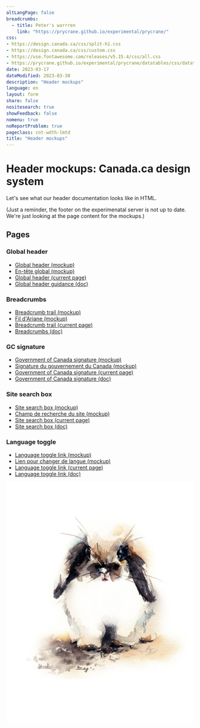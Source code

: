 ```yaml
---
altLangPage: false
breadcrumbs:
  - title: Peter's warrren
    link: "https://prycrane.github.io/experimental/prycrane/"
css:
- https://design.canada.ca/css/split-h1.css
- https://design.canada.ca/css/custom.css
- https://use.fontawesome.com/releases/v5.15.4/css/all.css
- https://prycrane.github.io/experimental/prycrane/datatables/css/datatables-fun.css
date: 2023-03-17
dateModified: 2023-03-30
description: "Header mockups"
language: en
layout: form
share: false
nositesearch: true
showFeedback: false
nomenu: true
noReportProblem: true
pageclass: cnt-wdth-lmtd
title: "Header mockups"
---
```

<div class="row">
  <div class="col-md-8">
    <h1 property="name" id="wb-cont" dir="ltr"><span class="stacked"><span>Header mockups</span>: <span>Canada.ca design system</span></span></h1>
    <p>Let's see what our header documentation looks like in HTML.</p>
    <p class="small">(Just a reminder, the footer on the experimenatal server is not up to date.  We're just looking at the page content for the mockups.)</p>
    <h2 class="h3 mrgn-tp-lg">Pages</h2>
    <h3 class="h4">Global header</h3>
    <ul class="fa-ul">
      <li><span class="fa-li"><span class="fas fa-carrot"></span></span><a href="global-header.html">Global header (mockup)</a></li>
      <li><span class="fa-li"><span class="fas fa-carrot"></span></span><a href="en-tete-general.html">En-tête global (mockup)</a></li>
      <li class="mrgn-tp-lg"><span class="fa-li"><span class="fab fa-canadian-maple-leaf"></span></span><a href="https://design.canada.ca/common-design-patterns/global-header.html">Global header (current page)</a></li>
      <li><span class="fa-li"><span class="fab fa-google-drive"></span></span><a href="https://docs.google.com/document/d/1iKcrU1l3sB6wAPEGzMe1H0xrGkhdOo7U8PNTr3b-Ktg">Global header guidance (doc)</a></li>
    </ul>
    <h3 class="h4">Breadcrumbs</h3>
    <ul class="fa-ul">
      <li><span class="fa-li"><span class="fas fa-carrot"></span></span><a href="breadcrumb-trail.html">Breadcrumb trail (mockup)</a></li>
      <li><span class="fa-li"><span class="fas fa-carrot"></span></span><a href="fil-ariane.html">Fil d'Ariane (mockup)</a></li>
      <li class="mrgn-tp-lg"><span class="fa-li"><span class="fab fa-canadian-maple-leaf"></span></span><a href="https://design.canada.ca/common-design-patterns/breadcrumb-trail.html">Breadcrumb trail (current page)</a></li>
      <li><span class="fa-li"><span class="fab fa-google-drive"></span></span><a href="https://docs.google.com/document/d/1kQBG37Kf7qNRaieREX0CAbqU-C2TrHj4o-G_sKRXZXQ">Breadcrumbs (doc)</a></li>
    </ul>
    <h3 class="h4">GC signature</h3>
    <ul class="fa-ul">
      <li><span class="fa-li"><span class="fas fa-carrot"></span></span><a href="signature.html">Government of Canada signature (mockup)</a></li>
      <li><span class="fa-li"><span class="fas fa-carrot"></span></span><a href="signature-fr.html">Signature du gouvernement du Canada (mockup)</a></li>
      <li class="mrgn-tp-lg"><span class="fa-li"><span class="fab fa-canadian-maple-leaf"></span></span><a href="https://design.canada.ca/common-design-patterns/signature.html">Government of Canada signature (current page)</a></li>
      <li><span class="fa-li"><span class="fab fa-google-drive"></span></span><a href="https://docs.google.com/document/d/1D_xnDomYifrpJ371mX1VtWXeElSfaXItJewRV174fUI">Government of Canada signature (doc)</a></li>
    </ul>
    <h3 class="h4">Site search box</h3>
    <ul class="fa-ul">
      <li><span class="fa-li"><span class="fas fa-carrot"></span></span><a href="search-box.html">Site search box (mockup)</a></li>
      <li><span class="fa-li"><span class="fas fa-carrot"></span></span><a href="champ-recherche.html">Champ de recherche du site (mockup)</a></li>
      <li class="mrgn-tp-lg"><span class="fa-li"><span class="fab fa-canadian-maple-leaf"></span></span><a href="https://design.canada.ca/common-design-patterns/search-box.html">Site search box (current page)</a></li>
      <li><span class="fa-li"><span class="fab fa-google-drive"></span></span><a href="https://docs.google.com/document/d/1-A7MCAltGdGiSMBpUBW_Om9Hm4GX-l741Cq-8QIesaY">Site search box (doc)</a></li>
    </ul>
    <h3 class="h4">Language toggle</h3>
    <ul class="fa-ul">
      <li><span class="fa-li"><span class="fas fa-carrot"></span></span><a href="language-toggle.html">Language toggle link (mockup)</a></li>
      <li><span class="fa-li"><span class="fas fa-carrot"></span></span><a href="changer-langue.html">Lien pour changer de langue (mockup)</a></li>
      <li class="mrgn-tp-lg"><span class="fa-li"><span class="fab fa-canadian-maple-leaf"></span></span><a href="https://design.canada.ca/common-design-patterns/language-toggle.html">Language toggle link (current page)</a></li>
      <li><span class="fa-li"><span class="fab fa-google-drive"></span></span><a href="https://docs.google.com/document/d/1JhCyTzntbbzMLmfzlqWqOvpEyby7dslDhWPosBwG2Ag">Language toggle link (doc)</a></li>
    </ul>
  </div>
  <div class="col-md-4">
    <div><img src="./images/bunny18.png" alt="" class="img-responsive"></div>
  </div>
</div>
